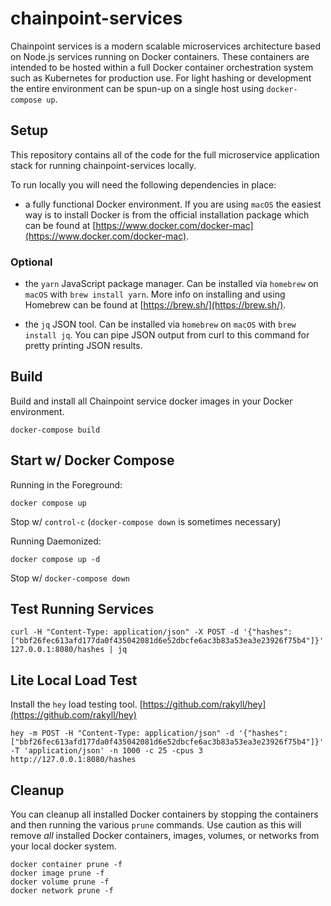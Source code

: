 # chainpoint-services

Chainpoint services is a modern scalable microservices architecture
based on Node.js services running on Docker containers. These containers
are intended to be hosted within a full Docker container orchestration
system such as Kubernetes for production use. For light hashing or
development the entire environment can be spun-up on a single host
using `docker-compose up`.

## Setup

This repository contains all of the code for the full microservice
application stack for running chainpoint-services locally.

To run locally you will need the following dependencies in place:

- a fully functional Docker environment. If you are using `macOS` the easiest way is to install Docker is from the official installation package which can be found at [https://www.docker.com/docker-mac](https://www.docker.com/docker-mac).

### Optional

- the `yarn` JavaScript package manager. Can be installed via `homebrew` on `macOS` with `brew install yarn`. More info on installing and using
Homebrew can be found at [https://brew.sh/](https://brew.sh/).

- the `jq` JSON tool. Can be installed via `homebrew` on `macOS` with `brew install jq`. You can pipe JSON output from curl to this command for pretty printing JSON results.

## Build

Build and install all Chainpoint service docker images in your Docker
environment.

```
docker-compose build
```

## Start w/ Docker Compose

Running in the Foreground:

```
docker compose up
```

Stop w/ `control-c` (`docker-compose down` is sometimes necessary)


Running Daemonized:

```
docker compose up -d
```

Stop w/ `docker-compose down`

## Test Running Services

```
curl -H "Content-Type: application/json" -X POST -d '{"hashes": ["bbf26fec613afd177da0f435042081d6e52dbcfe6ac3b83a53ea3e23926f75b4"]}' 127.0.0.1:8080/hashes | jq
```

## Lite Local Load Test

Install the `hey` load testing tool. [https://github.com/rakyll/hey](https://github.com/rakyll/hey)

```
hey -m POST -H "Content-Type: application/json" -d '{"hashes": ["bbf26fec613afd177da0f435042081d6e52dbcfe6ac3b83a53ea3e23926f75b4"]}' -T 'application/json' -n 1000 -c 25 -cpus 3 http://127.0.0.1:8080/hashes

```

## Cleanup

You can cleanup all installed Docker containers by stopping
the containers and then running the various `prune` commands.
Use caution as this will remove *all* installed Docker containers,
images, volumes, or networks from your local docker system.

```
docker container prune -f
docker image prune -f
docker volume prune -f
docker network prune -f
```